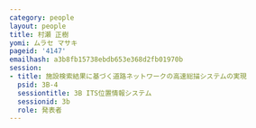 ```yaml
---
category: people
layout: people
title: 村瀬 正樹
yomi: ムラセ マサキ
pageid: '4147'
emailhash: a3b8fb15738ebdb653e368d2fb01970b
session:
- title: 施設検索結果に基づく道路ネットワークの高速総描システムの実現
  psid: 3B-4
  sessiontitle: 3B ITS位置情報システム
  sessionid: 3b
  role: 発表者
---
```

